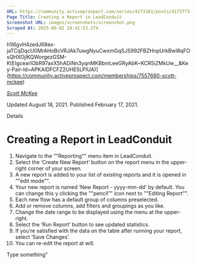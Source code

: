 ```yaml
---
URL: https://community.activeprospect.com/series/4173161/posts/4173773-creating-a-report-in-leadconduit
Page Title: Creating a Report in LeadConduit
Screenshot URL: images/screenshots/screenshot.png
Scraped At: 2025-06-02 19:41:53.274
---
```

h1I6gvH4zedJ68ex-jaTCqDqcU0MrAHoBcVRJAk7uwgNyuCwxmGqSJS992FBZHnpUrkBwl8qFOsQHXOjlKQWorgezGSM-KtEIgcearIObR97axX5hADiNn3yqnMKBbmLeeGRyAbK~KCR5iZMkUw__&Key-Pair-Id=APKAIDFCFZ2UHE5LPIUA)](https://community.activeprospect.com/memberships/7557680-scott-mckee)

[_Scott McKee_](https://community.activeprospect.com/memberships/7557680-scott-mckee)

Updated August 18, 2021. Published February 17, 2021.

Details

# Creating a Report in LeadConduit

01. Navigate to the ""Reporting"" menu item in LeadConduit.
02. Select the ‘Create New Report’ button on the report menu in the upper-right corner of your screen.
03. A new report is added to your list of existing reports and it is opened in ""edit mode"".
04. Your new report is named ‘New Report - yyyy-mm-dd' by default. You can change this y clicking the ""pencil"" icon next to ""Editing Report"".
05. Each new flow has a default group of columns preselected.
06. Add or remove columns, add filters and groupings as you like.
07. Change the date range to be displayed using the menu at the upper-right.
08. Select the ‘Run Report’ button to see updated statistics.
09. If you’re satisfied with the data on the table after running your report, select ‘Save Changes’.
10. You can re-edit the report at will.

Type something"
